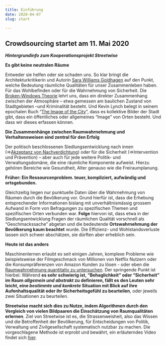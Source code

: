 ```yaml
---
title: Einführung
date: 2020-04-07
slug: start

---
```

## Crowdsourcing startet am 11. Mai 2020

**_Hintergrundinfo zum Kooperationsprojekt Streetwise_**

**Es gibt keine neutralen Räume**

Entweder sie helfen oder sie schaden uns. So klar bringt die Architekturkritikerin und Autorin [Sara Williams Goldhagen](http://sarahwilliamsgoldhagen.com/) auf den Punkt, welche Bedeutung räumliche Qualitäten für unser Zusammenleben haben. Für das Wohlbefinden oder für die Wahrnehmung von Sicherheit. Die [Broken-Windows Theorie](https://de.wikipedia.org/wiki/Broken-Windows-Theorie) lehrt uns, dass ein direkter Zusammenhang zwischen der Atmosphäre – etwa gemessen am baulichen Zustand von Stadtgebieten –und Kriminalität besteht. Und Kevin Lynch belegt in seinem epochalen Buch “[The Image of the City](http://architectureandurbanism.blogspot.com/2010/09/kevin-lynch-image-of-city-1960.html)”, dass es kollektive Bilder der Stadt gibt, dass ein öffentliches oder allgemeines “Image” von Orten besteht. Und dass wir dieses erfassen können.

**Die Zusammenhänge zwischen Raumwahrnehmung und Verhaltensweisen sind zentral für den Erfolg**

Der politisch beschlossenen Siedlungsentwicklung nach innen (=>[Akzeptanz von Nachverdichtung](https://are.zh.ch/internet/baudirektion/are/de/raumplanung/strategien-konzepte/langfristige-raumentwicklungsstrategie/studien8_14/_jcr_content/contentPar/downloadlist_1/downloaditems/359_1422373887343.spooler.download.1422968786586.pdf/Akzeptanz_Dichte_2014.pdf)) oder für die Sicherheit (=>Intervention und Prävention) – aber auch für jede weitere Politik- und Verwaltungsdomäne, die eine räumliche Komponente aufweist. Hierzu gehören Bereiche wie Gesundheit, Alter genauso wie die Freiraumplanung.

**Früher: Ein Ressourcenproblem. teuer, kompliziert, aufwändig und ortsgebunden.**

Gleichzeitig liegen nur punktuelle Daten über die Wahrnehmung von Räumen durch die Bevölkerung vor. Grund hierfür ist, dass die Erhebung entsprechender Informationen bislang mit unverhältnismässig grossem Aufwand in Form von Befragungen zu spezifischen Themen und spezifischen Orten verbunden war. **Folge** hiervon ist, dass etwa in der Siedlungsentwicklung Fragen der räumlichen Qualität vorschnell als “Geschmackssache” abgetan und die bedeutende **Ortswahrnehmung der Bevölkerung kaum beachtet** wurde. Die Effizienz- und Wohlstandsverluste lassen sich schwer abschätzen, sie dürften aber erheblich sein.

**Heute ist das anders**

Maschinenlernen erlaubt es seit einigen Jahren, komplexe Probleme wie beispielsweise der Filmgeschmack von Millionen von Netflix Nutzern oder die Konsumpräferenzen von Amazon Kunden zu lösen - oder eben die [Raumwahrnehmung quantitativ zu untersuchen](https://medium.com/mit-media-lab/streetscore-1b8f846ff13d). Der springende Punkt ist hierbei: Während **es sehr schwierig ist, “Behaglichkeit” oder “Sicherheit” im Raum _allgemein und abstrakt_ zu definieren, fällt es den Leuten sehr leicht, eine _bestimmte und konkrete_ Situation mit Blick auf ihre Aufenhaltsqualität oder ihr Sicherheitsgefühl zu beurteilen**, oder jeweils zwei Situationen zu beurteilen.

**Streetwise macht sich dies zu Nutze, indem Algorithmen durch den Vergleich von vielen Bildpaaren die Einschätzung von Raumqualitäten erlernen**. Ziel von Streetwise ist es, die Strassenweisheit, also das Wissen und die Betroffenheit der Bevölkerung, für Entscheidungen von Politik, Verwaltung und Zivilgesellschaft systematisch nutzbar zu machen. Die vorgeschlagene Methode ist erprobt und bewährt, ein erläuterndes Video findet sich [hier](https://www.media.mit.edu/projects/place-pulse-new/overview/).